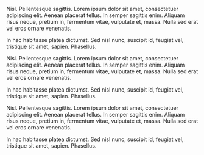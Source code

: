 Nisl. Pellentesque sagittis. Lorem ipsum dolor sit amet, consectetuer
adipiscing elit. Aenean placerat tellus. In semper sagittis enim. Aliquam risus
neque, pretium in, fermentum vitae, vulputate et, massa. Nulla sed erat vel
eros ornare venenatis.

In hac habitasse platea dictumst. Sed nisl nunc, suscipit id, feugiat vel,
tristique sit amet, sapien. Phasellus.


Nisl. Pellentesque sagittis. Lorem ipsum dolor sit amet, consectetuer
adipiscing elit. Aenean placerat tellus. In semper sagittis enim. Aliquam risus
neque, pretium in, fermentum vitae, vulputate et, massa. Nulla sed erat vel
eros ornare venenatis.

In hac habitasse platea dictumst. Sed nisl nunc, suscipit id, feugiat vel,
tristique sit amet, sapien. Phasellus.

Nisl. Pellentesque sagittis. Lorem ipsum dolor sit amet, consectetuer
adipiscing elit. Aenean placerat tellus. In semper sagittis enim. Aliquam risus
neque, pretium in, fermentum vitae, vulputate et, massa. Nulla sed erat vel
eros ornare venenatis.

In hac habitasse platea dictumst. Sed nisl nunc, suscipit id, feugiat vel,
tristique sit amet, sapien. Phasellus.

